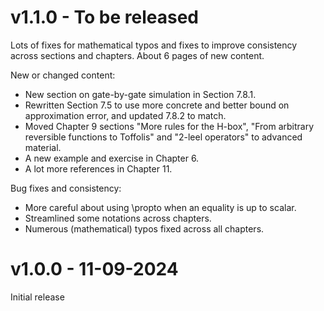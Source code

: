 

# v1.1.0 - To be released
Lots of fixes for mathematical typos and fixes to improve consistency across sections and chapters.
About 6 pages of new content.

New or changed content:
* New section on gate-by-gate simulation in Section 7.8.1.
* Rewritten Section 7.5 to use more concrete and better bound on approximation error, and updated 7.8.2 to match.
* Moved Chapter 9 sections "More rules for the H-box", "From arbitrary reversible functions to Toffolis" and "2-leel operators" to advanced material.
* A new example and exercise in Chapter 6.
* A lot more references in Chapter 11.

Bug fixes and consistency:
* More careful about using \propto when an equality is up to scalar.
* Streamlined some notations across chapters.
* Numerous (mathematical) typos fixed across all chapters.


# v1.0.0 - 11-09-2024
Initial release